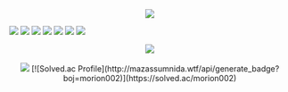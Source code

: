 <div align="center">
  <img src="https://capsule-render.vercel.app/api?type=waving&color=#bae1ff&height=300&section=header&text=Huisu's%20Github&fontSize=90" />
</div>

<!--
**ranunclulus/ranunclulus** is a ✨ _special_ ✨ repository because its `README.md` (this file) appears on your GitHub profile.

Here are some ideas to get you started:

- 🔭 I’m currently working on ...
- 🌱 I’m currently learning ...
- 👯 I’m looking to collaborate on ...
- 🤔 I’m looking for help with ...
- 💬 Ask me about ...
- 📫 How to reach me: ...
- 😄 Pronouns: ...
- ⚡ Fun fact: ...
-->

<a href="https://www.java.com/ko/"><img src="https://img.shields.io/badge/Java-F58219?style=flat-square&logo=Java&logoColor=white"/></a>
<a href="https://spring.io/projects/spring-boot"><img src="https://img.shields.io/badge/SpringBoot-6AAE3D?style=flat-square&logo=SpringBoot&logoColor=white"/></a>
<a href="https://spring.io/projects/spring-data-jpa"><img src="https://img.shields.io/badge/Spring Data JPA-6AAE3D?style=flat-square&logo=&logoColor=white"/></a>
<a href="https://www.mysql.com/"><img src="https://img.shields.io/badge/MySQL-4479A1?style=flat-square&logo=MySQL&logoColor=white"/></a>
<a href="https://www.npmjs.com/"><img src="https://img.shields.io/badge/Npm-red?style=flat-square&logo=Npm&logoColor=white"/></a>
<a href="https://nodejs.org/en"><img src="https://img.shields.io/badge/Node.js-green?style=flat-square&logo=Node.js&logoColor=white"/></a>
<a href="https://aws.amazon.com/ko/?nc2=h_lg"><img src="https://img.shields.io/badge/AWS-F89501?style=flat-square&logo=Amazon AWS&logoColor=white"/></a>  


<div align="center">
<img src="https://github-readme-stats.vercel.app/api/top-langs/?username=ranunclulus&layout=compact"><br><br>
<img src="https://github-readme-stats.vercel.app/api?username=ranunclulus&show_icons=true">
[![Solved.ac Profile](http://mazassumnida.wtf/api/generate_badge?boj=morion002)](https://solved.ac/morion002)<br/>
<div>
